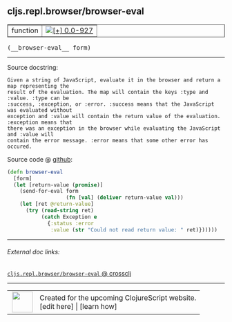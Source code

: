 ## cljs.repl.browser/browser-eval



 <table border="1">
<tr>
<td>function</td>
<td><a href="https://github.com/cljsinfo/cljs-api-docs/tree/0.0-927"><img valign="middle" alt="[+] 0.0-927" title="Added in 0.0-927" src="https://img.shields.io/badge/+-0.0--927-lightgrey.svg"></a> </td>
</tr>
</table>


 <samp>
(__browser-eval__ form)<br>
</samp>

---





Source docstring:

```
Given a string of JavaScript, evaluate it in the browser and return a map representing the
result of the evaluation. The map will contain the keys :type and :value. :type can be
:success, :exception, or :error. :success means that the JavaScript was evaluated without
exception and :value will contain the return value of the evaluation. :exception means that
there was an exception in the browser while evaluating the JavaScript and :value will
contain the error message. :error means that some other error has occured.
```


Source code @ [github](https://github.com/clojure/clojurescript/blob/r1586/src/clj/cljs/repl/browser.clj#L134-L149):

```clj
(defn browser-eval
  [form]
  (let [return-value (promise)]
    (send-for-eval form
                   (fn [val] (deliver return-value val)))
    (let [ret @return-value]
      (try (read-string ret)
           (catch Exception e
             {:status :error
              :value (str "Could not read return value: " ret)})))))
```

<!--
Repo - tag - source tree - lines:

 <pre>
clojurescript @ r1586
└── src
    └── clj
        └── cljs
            └── repl
                └── <ins>[browser.clj:134-149](https://github.com/clojure/clojurescript/blob/r1586/src/clj/cljs/repl/browser.clj#L134-L149)</ins>
</pre>

-->

---



###### External doc links:

[`cljs.repl.browser/browser-eval` @ crossclj](http://crossclj.info/fun/cljs.repl.browser/browser-eval.html)<br>

---

 <table>
<tr><td>
<img valign="middle" align="right" width="48px" src="http://i.imgur.com/Hi20huC.png">
</td><td>
Created for the upcoming ClojureScript website.<br>
[edit here] | [learn how]
</td></tr></table>

[edit here]:https://github.com/cljsinfo/cljs-api-docs/blob/master/cljsdoc/cljs.repl.browser/browser-eval.cljsdoc
[learn how]:https://github.com/cljsinfo/cljs-api-docs/wiki/cljsdoc-files

<!--

This information was too distracting to show to readers, but I'll leave it
commented here since it is helpful to:

- pretty-print the data used to generate this document
- and show how to retrieve that data



The API data for this symbol:

```clj
{:ns "cljs.repl.browser",
 :name "browser-eval",
 :signature ["[form]"],
 :history [["+" "0.0-927"]],
 :type "function",
 :full-name-encode "cljs.repl.browser/browser-eval",
 :source {:code "(defn browser-eval\n  [form]\n  (let [return-value (promise)]\n    (send-for-eval form\n                   (fn [val] (deliver return-value val)))\n    (let [ret @return-value]\n      (try (read-string ret)\n           (catch Exception e\n             {:status :error\n              :value (str \"Could not read return value: \" ret)})))))",
          :title "Source code",
          :repo "clojurescript",
          :tag "r1586",
          :filename "src/clj/cljs/repl/browser.clj",
          :lines [134 149]},
 :full-name "cljs.repl.browser/browser-eval",
 :docstring "Given a string of JavaScript, evaluate it in the browser and return a map representing the\nresult of the evaluation. The map will contain the keys :type and :value. :type can be\n:success, :exception, or :error. :success means that the JavaScript was evaluated without\nexception and :value will contain the return value of the evaluation. :exception means that\nthere was an exception in the browser while evaluating the JavaScript and :value will\ncontain the error message. :error means that some other error has occured."}

```

Retrieve the API data for this symbol:

```clj
;; from Clojure REPL
(require '[clojure.edn :as edn])
(-> (slurp "https://raw.githubusercontent.com/cljsinfo/cljs-api-docs/catalog/cljs-api.edn")
    (edn/read-string)
    (get-in [:symbols "cljs.repl.browser/browser-eval"]))
```

-->
